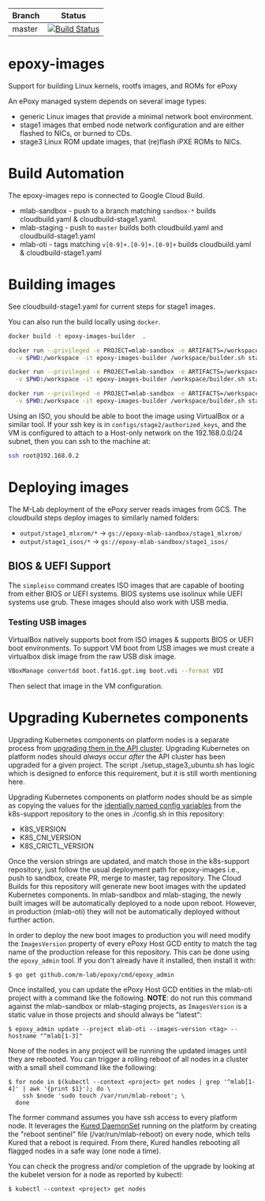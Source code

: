 | Branch | Status |
|--------|--------|
| master | [![Build Status](https://travis-ci.org/m-lab/epoxy-images.svg?branch=master)](https://travis-ci.org/m-lab/epoxy-images) |

# epoxy-images

Support for building Linux kernels, rootfs images, and ROMs for ePoxy

An ePoxy managed system depends on several image types:

 * generic Linux images that provide a minimal network boot environment.
 * stage1 images that embed node network configuration and are either flashed
   to NICs, or burned to CDs.
 * stage3 Linux ROM update images, that (re)flash iPXE ROMs to NICs.

# Build Automation

The epoxy-images repo is connected to Google Cloud Build.

* mlab-sandbox - push to a branch matching `sandbox-*` builds cloudbuild.yaml &
  cloudbuild-stage1.yaml.
* mlab-staging - push to `master` builds both cloudbuild.yaml and
  cloudbuild-stage1.yaml
* mlab-oti - tags matching `v[0-9]+.[0-9]+.[0-9]+` builds cloudbuild.yaml &
  cloudbuild-stage1.yaml

# Building images

See cloudbuild-stage1.yaml for current steps for stage1 images.

You can also run the build locally using `docker`.

```sh
docker build -t epoxy-images-builder  .

docker run --privileged -e PROJECT=mlab-sandbox -e ARTIFACTS=/workspace/output \
  -v $PWD:/workspace -it epoxy-images-builder /workspace/builder.sh stage1_minimal

docker run --privileged -e PROJECT=mlab-sandbox -e ARTIFACTS=/workspace/output \
  -v $PWD:/workspace -it epoxy-images-builder /workspace/builder.sh stage1_mlxrom

docker run --privileged -e PROJECT=mlab-sandbox -e ARTIFACTS=/workspace/output \
  -v $PWD:/workspace -it epoxy-images-builder /workspace/builder.sh stage1_isos
```

Using an ISO, you should be able to boot the image using VirtualBox or a
similar tool. If your ssh key is in `configs/stage2/authorized_keys`, and the VM
is configured to attach to a Host-only network on the 192.168.0.0/24 subnet,
then you can ssh to the machine at:

```sh
ssh root@192.168.0.2
```

# Deploying images

The M-Lab deployment of the ePoxy server reads images from GCS. The cloudbuild
steps deploy images to similarly named folders:

* `output/stage1_mlxrom/*` -> `gs://epoxy-mlab-sandbox/stage1_mlxrom/`
* `output/stage1_isos/*` -> `gs://epoxy-mlab-sandbox/stage1_isos/`

## BIOS & UEFI Support

The `simpleiso` command creates ISO images that are capable of booting from
either BIOS or UEFI systems. BIOS systems use isolinux while UEFI systems use
grub. These images should also work with USB media.

### Testing USB images

VirtualBox natively supports boot from ISO images & supports BIOS or UEFI
boot environments. To support VM boot from USB images we must create a
virtualbox disk image from the raw USB disk image.

```bash
VBoxManage convertdd boot.fat16.gpt.img boot.vdi --format VDI
```

Then select that image in the VM configuration.

# Upgrading Kubernetes components

Upgrading Kubernetes components on platform nodes is a separate process from
[upgrading them in the API
cluster](https://github.com/m-lab/k8s-support/#upgrading-the-api-cluster).
Upgrading Kubernetes on platform nodes should _always_ occur _after_ the API
cluster has been upgraded for a given project. The script
./setup\_stage3\_ubuntu.sh has logic which is designed to enforce this
requirement, but it is still worth mentioning here.

Upgrading Kubernetes components on platform nodes should be as simple as
copying the values for the [identially named config
variables](https://github.com/m-lab/k8s-support/blob/master/manage-cluster/k8s_deploy.conf#L31)
from the k8s-support repository to the ones in ./config.sh in this repository:

* K8S\_VERSION
* K8S\_CNI\_VERSION
* K8S\_CRICTL\_VERSION

Once the version strings are updated, and match those in the k8s-support
repository, just follow the usual deployment path for epoxy-images i.e., push
to sandbox, create PR, merge to master, tag repository. The Cloud Builds for
this repository will generate new boot images with the updated Kubernetes
components. In mlab-sandbox and mlab-staging, the newly built images will be
automatically deployed to a node upon reboot. However, in production (mlab-oti)
they will not be automatically deployed without further action.

In order to deploy the new boot images to production you will need modify the
`ImagesVersion` property of every ePoxy Host GCD entity to match the tag name
of the production release for this repository. This can be done using the
`epoxy_admin` tool. If you don't already have it installed, then install it
with:

```
$ go get github.com/m-lab/epoxy/cmd/epoxy_admin
```

Once installed, you can update the ePoxy Host GCD entities in the mlab-oti
project with a command like the following. **NOTE**: do not run this command
against the mlab-sandbox or mlab-staging projects, as `ImagesVersion` is a
static value in those projects and should always be "latest":

```
$ epoxy_admin update --project mlab-oti --images-version <tag> --hostname "^mlab[1-3]"
```

None of the nodes in any project will be running the updated images until they
are rebooted. You can trigger a rolling reboot of all nodes in a cluster with a
small shell command like the following:

```
$ for node in $(kubectl --context <project> get nodes | grep '^mlab[1-4]' | awk '{print $1}'); do \
    ssh $node 'sudo touch /var/run/mlab-reboot'; \
  done
```

The former command assumes you have ssh access to every platform node. It
leverages the [Kured
DaemonSet](https://github.com/m-lab/k8s-support/blob/master/k8s/daemonsets/core/kured.jsonnet)
running on the platform by creating the "reboot sentinel" file
(/var/run/mlab-reboot) on every node, which tells Kured that a reboot is
required. From there, Kured handles rebooting all flagged nodes in a safe way
(one node a time).

You can check the progress and/or completion of the upgrade by looking at the
kubelet version for a node as reported by kubectl:

```
$ kubectl --context <project> get nodes
```

